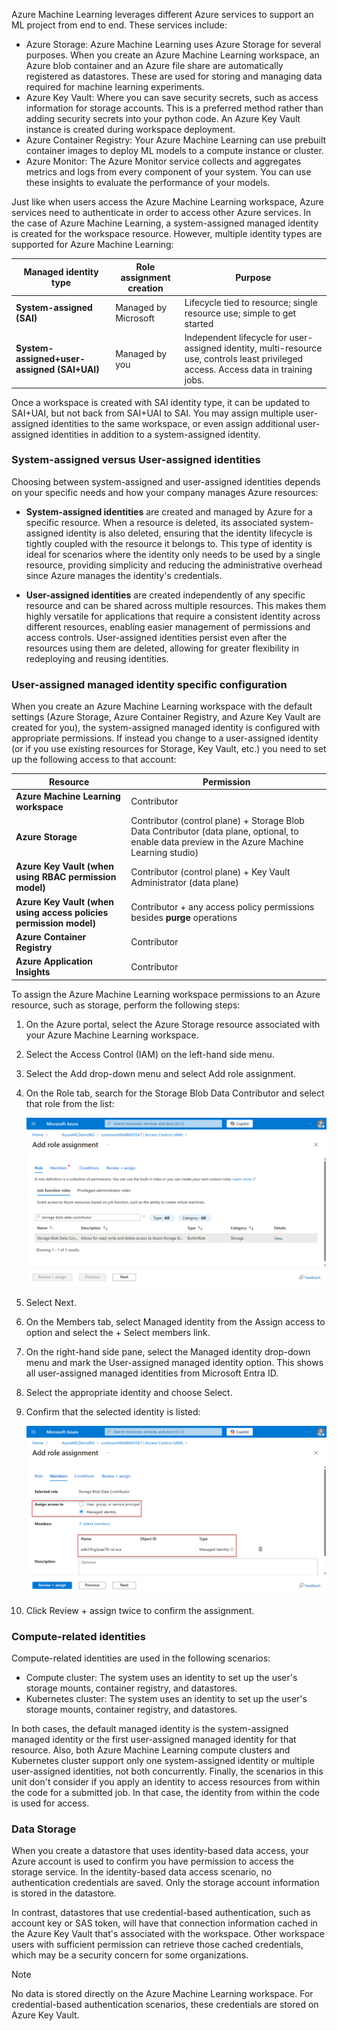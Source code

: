 Azure Machine Learning leverages different Azure services to support an ML project from end to end. These services include:

- Azure Storage: Azure Machine Learning uses Azure Storage for several purposes. When you create an Azure Machine Learning workspace, an Azure blob container and an Azure file share are automatically registered as datastores. These are used for storing and managing data required for machine learning experiments. 
- Azure Key Vault: Where you can save security secrets, such as access information for storage accounts. This is a preferred method rather than adding security secrets into your python code. An Azure Key Vault instance is created during workspace deployment.
- Azure Container Registry: Your Azure Machine Learning can use prebuilt container images to deploy ML models to a compute instance or cluster.
- Azure Monitor: The Azure Monitor service collects and aggregates metrics and logs from every component of your system. You can use these insights to evaluate the performance of your models.

Just like when users access the Azure Machine Learning workspace, Azure services need to authenticate in order to access other Azure services. In the case of Azure Machine Learning, a system-assigned managed identity is created for the workspace resource. However, multiple identity types are supported for Azure Machine Learning:

| **Managed identity type** | **Role assignment creation** | **Purpose** |
|---|---|---|
| **System-assigned (SAI)** | Managed by Microsoft | Lifecycle tied to resource; single resource use; simple to get started |
| **System-assigned+user-assigned (SAI+UAI)** | Managed by you | Independent lifecycle for user-assigned identity, multi-resource use, controls least privileged access. Access data in training jobs. |

Once a workspace is created with SAI identity type, it can be updated to SAI+UAI, but not back from SAI+UAI to SAI. You may assign multiple user-assigned identities to the same workspace, or even assign additional user-assigned identities in addition to a system-assigned identity.

### System-assigned versus User-assigned identities ###

Choosing between system-assigned and user-assigned identities depends on your specific needs and how your company manages Azure resources:

- **System-assigned identities** are created and managed by Azure for a specific resource. When a resource is deleted, its associated system-assigned identity is also deleted, ensuring that the identity lifecycle is tightly coupled with the resource it belongs to. This type of identity is ideal for scenarios where the identity only needs to be used by a single resource, providing simplicity and reducing the administrative overhead since Azure manages the identity's credentials.

- **User-assigned identities** are created independently of any specific resource and can be shared across multiple resources. This makes them highly versatile for applications that require a consistent identity across different resources, enabling easier management of permissions and access controls. User-assigned identities persist even after the resources using them are deleted, allowing for greater flexibility in redeploying and reusing identities.

### User-assigned managed identity specific configuration ###

When you create an Azure Machine Learning workspace with the default settings (Azure Storage, Azure Container Registry, and Azure Key Vault are created for you), the system-assigned managed identity is configured with appropriate permissions. If instead you change to a user-assigned identity (or if you use existing resources for Storage, Key Vault, etc.) you need to set up the following access to that account:

| **Resource** | **Permission** |
|---|---|
| **Azure Machine Learning workspace** | Contributor |
| **Azure Storage** | Contributor (control plane) + Storage Blob Data Contributor (data plane, optional, to enable data preview in the Azure Machine Learning studio) |
| **Azure Key Vault (when using RBAC permission model)** | Contributor (control plane) + Key Vault Administrator (data plane) |
| **Azure Key Vault (when using access policies permission model)** | Contributor + any access policy permissions besides **purge** operations |
| **Azure Container Registry** | Contributor |
| **Azure Application Insights** | Contributor |

To assign the Azure Machine Learning workspace permissions to an Azure resource, such as storage, perform the following steps:

1. On the Azure portal, select the Azure Storage resource associated with your Azure Machine Learning workspace.
1. Select the Access Control (IAM) on the left-hand side menu.
1. Select the Add drop-down menu and select Add role assignment.
1. On the Role tab, search for the Storage Blob Data Contributor and select that role from the list:

   ![Screenshot of configuring access to storage blob in the Azure portal.](../media/add-storage-blob.png)

1. Select Next. 
1. On the Members tab, select Managed identity from the Assign access to option and select the + Select members link.
1. On the right-hand side pane, select the Managed identity drop-down menu and mark the User-assigned managed identity option. This shows all user-assigned managed identities from Microsoft Entra ID.
1. Select the appropriate identity and choose Select.
1. Confirm that the selected identity is listed:

   ![Screenshot of assigning a managed identity access to Azure resource.](../media/assign-access.png)

1. Click Review + assign twice to confirm the assignment.

### Compute-related identities ###

Compute-related identities are used in the following scenarios:

- Compute cluster: The system uses an identity to set up the user's storage mounts, container registry, and datastores.
- Kubernetes cluster: The system uses an identity to set up the user's storage mounts, container registry, and datastores.

In both cases, the default managed identity is the system-assigned managed identity or the first user-assigned managed identity for that resource. Also, both Azure Machine Learning compute clusters and Kubernetes cluster support only one system-assigned identity or multiple user-assigned identities, not both concurrently. Finally, the scenarios in this unit don't consider if you apply an identity to access resources from within the code for a submitted job. In that case, the identity from within the code is used for access.

### Data Storage ###

When you create a datastore that uses identity-based data access, your Azure account is used to confirm you have permission to access the storage service. In the identity-based data access scenario, no authentication credentials are saved. Only the storage account information is stored in the datastore.

In contrast, datastores that use credential-based authentication, such as account key or SAS token, will have that connection information cached in the Azure Key Vault that's associated with the workspace. Other workspace users with sufficient permission can retrieve those cached credentials, which may be a security concern for some organizations.

> [!NOTE]
> No data is stored directly on the Azure Machine Learning workspace. For credential-based authentication scenarios, these credentials are stored on Azure Key Vault.